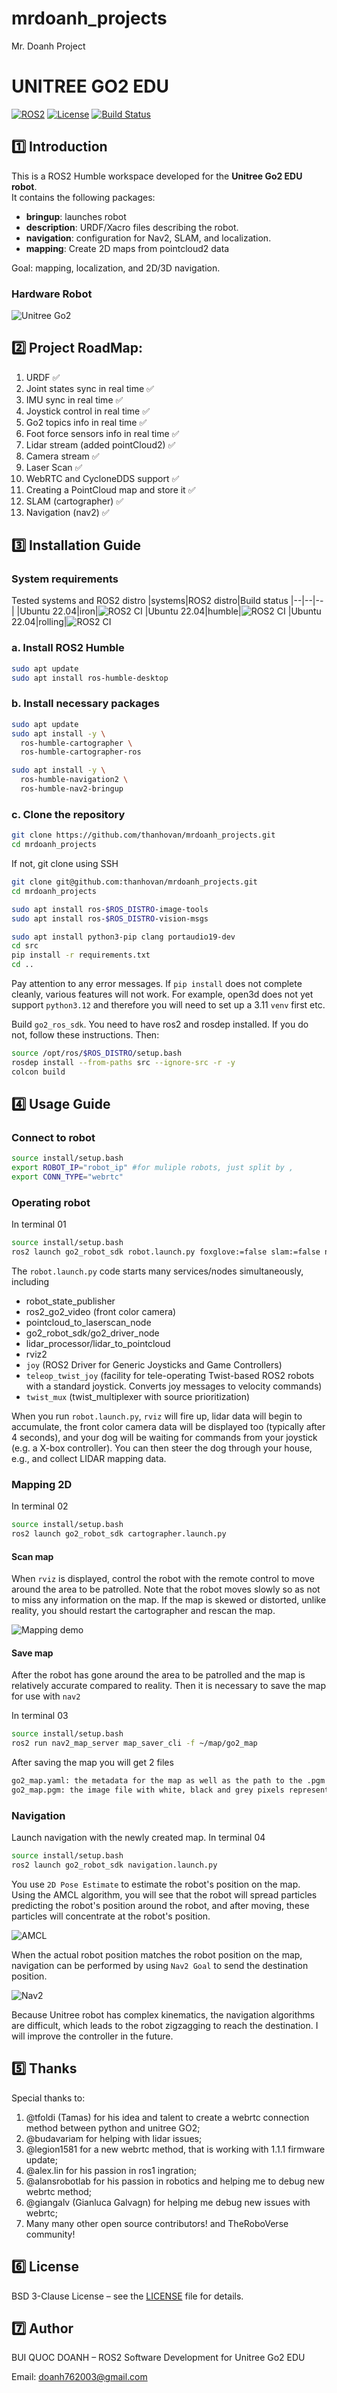 # mrdoanh_projects
Mr. Doanh Project

# UNITREE GO2 EDU

[![ROS2](https://img.shields.io/badge/ROS2-Humble-orange)](https://docs.ros.org/en/humble/) 
[![License](https://img.shields.io/badge/License-BSD%203--Clause-blue)](LICENSE) 
[![Build Status](https://img.shields.io/badge/Build-Passing-brightgreen)](#)

## 1️⃣ Introduction
This is a ROS2 Humble workspace developed for the **Unitree Go2 EDU robot**.  
It contains the following packages: 

- **bringup**: launches robot  
- **description**: URDF/Xacro files describing the robot.  
- **navigation**: configuration for Nav2, SLAM, and localization. 
- **mapping**: Create 2D maps from pointcloud2 data

Goal: mapping, localization, and 2D/3D navigation.
### Hardware Robot
![Unitree Go2](docs/unitree_go2.jpg)
## 2️⃣ Project RoadMap:
1. URDF ✅
2. Joint states sync in real time ✅
3. IMU sync in real time ✅
4. Joystick control in real time ✅
5. Go2 topics info in real time ✅
6. Foot force sensors info in real time ✅
7. Lidar stream (added pointCloud2) ✅
8. Camera stream ✅
9. Laser Scan ✅
10. WebRTC and CycloneDDS support ✅
11. Creating a PointCloud map and store it ✅
12. SLAM (cartographer) ✅
13. Navigation (nav2) ✅

## 3️⃣ Installation Guide
### System requirements

Tested systems and ROS2 distro
|systems|ROS2 distro|Build status
|--|--|--|
|Ubuntu 22.04|iron|![ROS2 CI](https://github.com/abizovnuralem/go2_ros2_sdk/actions/workflows/ros_build.yaml/badge.svg)
|Ubuntu 22.04|humble|![ROS2 CI](https://github.com/abizovnuralem/go2_ros2_sdk/actions/workflows/ros_build.yaml/badge.svg)
|Ubuntu 22.04|rolling|![ROS2 CI](https://github.com/abizovnuralem/go2_ros2_sdk/actions/workflows/ros_build.yaml/badge.svg)

### a. Install ROS2 Humble
```bash
sudo apt update
sudo apt install ros-humble-desktop
```
### b. Install necessary packages
```bash
sudo apt update
sudo apt install -y \
  ros-humble-cartographer \
  ros-humble-cartographer-ros

sudo apt install -y \
  ros-humble-navigation2 \
  ros-humble-nav2-bringup
```


### c. Clone the repository
```bash
git clone https://github.com/thanhovan/mrdoanh_projects.git
cd mrdoanh_projects
```
If not, git clone using SSH
```bash
git clone git@github.com:thanhovan/mrdoanh_projects.git
cd mrdoanh_projects
```
```bash
sudo apt install ros-$ROS_DISTRO-image-tools
sudo apt install ros-$ROS_DISTRO-vision-msgs

sudo apt install python3-pip clang portaudio19-dev
cd src
pip install -r requirements.txt
cd ..
```

Pay attention to any error messages. If ```pip install``` does not complete cleanly, various features will not work. For example, open3d does not yet support ```python3.12``` and therefore you will need to set up a 3.11 ```venv``` first etc.

Build ```go2_ros_sdk```. You need to have ros2 and rosdep installed. If you do not, follow these instructions. Then:

```bash
source /opt/ros/$ROS_DISTRO/setup.bash
rosdep install --from-paths src --ignore-src -r -y
colcon build
```

## 4️⃣ Usage Guide
### Connect to robot
```bash
source install/setup.bash
export ROBOT_IP="robot_ip" #for muliple robots, just split by ,
export CONN_TYPE="webrtc"
```

### Operating robot
In terminal 01
```bash
source install/setup.bash
ros2 launch go2_robot_sdk robot.launch.py foxglove:=false slam:=false nav2:=false
```
The `robot.launch.py` code starts many services/nodes simultaneously, including 
* robot_state_publisher
* ros2_go2_video (front color camera)
* pointcloud_to_laserscan_node
* go2_robot_sdk/go2_driver_node
* lidar_processor/lidar_to_pointcloud
* rviz2
* `joy` (ROS2 Driver for Generic Joysticks and Game Controllers)
* `teleop_twist_joy` (facility for tele-operating Twist-based ROS2 robots with a standard joystick. Converts joy messages to velocity commands)       
* `twist_mux` (twist_multiplexer with source prioritization)        

When you run `robot.launch.py`, `rviz` will fire up, lidar data will begin to accumulate, the front color camera data will be displayed too (typically after 4 seconds), and your dog will be waiting for commands from your joystick (e.g. a X-box controller). You can then steer the dog through your house, e.g., and collect LIDAR mapping data. 

### Mapping 2D
In terminal 02
```bash
source install/setup.bash
ros2 launch go2_robot_sdk cartographer.launch.py
```
#### Scan map
When ```rviz``` is displayed, control the robot with the remote control to move around the area to be patrolled. Note that the robot moves slowly so as not to miss any information on the map. 
If the map is skewed or distorted, unlike reality, you should restart the cartographer and rescan the map.

![Mapping demo](docs/go2_mapping2D.gif)
#### Save map
After the robot has gone around the area to be patrolled and the map is relatively accurate compared to reality. Then it is necessary to save the map for use with ```nav2```

In terminal 03
```bash
source install/setup.bash
ros2 run nav2_map_server map_saver_cli -f ~/map/go2_map
```
After saving the map you will get 2 files

```bash
go2_map.yaml: the metadata for the map as well as the path to the .pgm image file.
go2_map.pgm: the image file with white, black and grey pixels representing the free, occupied, and unknown space.
```

### Navigation
Launch navigation with the newly created map.
In terminal 04
```bash
source install/setup.bash
ros2 launch go2_robot_sdk navigation.launch.py
```
You use ```2D Pose Estimate``` to estimate the robot's position on the map. Using the AMCL algorithm, you will see that the robot will spread particles predicting the robot's position around the robot, and after moving, these particles will concentrate at the robot's position.

![AMCL](docs/AMCL.png)

When the actual robot position matches the robot position on the map, navigation can be performed by using ```Nav2 Goal``` to send the destination position.

![Nav2](docs/go2_nav2.gif)

Because Unitree robot has complex kinematics, the navigation algorithms are difficult, which leads to the robot zigzagging to reach the destination. I will improve the controller in the future.

## 5️⃣ Thanks

Special thanks to:
1. @tfoldi (Tamas) for his idea and talent to create a webrtc connection method between python and unitree GO2;
2. @budavariam for helping with lidar issues;
3. @legion1581 for a new webrtc method, that is working with 1.1.1 firmware update;
4. @alex.lin for his passion in ros1 ingration;
5. @alansrobotlab for his passion in robotics and helping me to debug new webrtc method;
6. @giangalv (Gianluca Galvagn) for helping me debug new issues with webrtc;
7. Many many other open source contributors! and TheRoboVerse community!

## 6️⃣ License

BSD 3-Clause License – see the <a href="/src/go2_robot_sdk/LICENSE" target="_blank">LICENSE</a>
 file for details.

## 7️⃣ Author

BUI QUOC DOANH – ROS2 Software Development for Unitree Go2 EDU

Email: doanh762003@gmail.com
